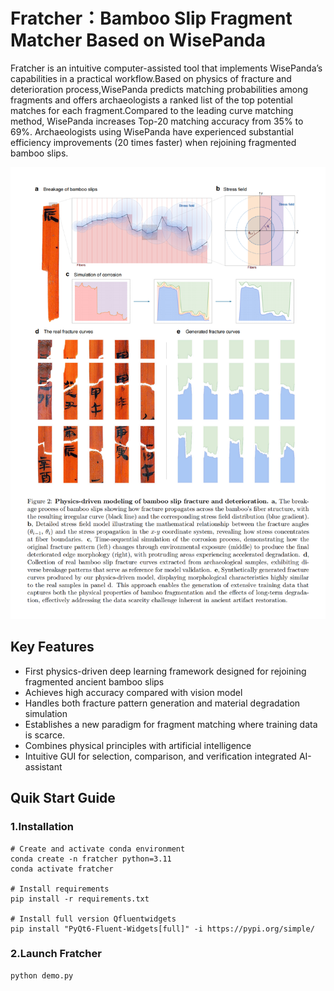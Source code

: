 # Fratcher：Bamboo Slip Fragment Matcher Based on WisePanda


Fratcher is an intuitive computer-assisted tool that implements WisePanda’s capabilities in a practical workflow.Based on physics of fracture and deterioration process,WisePanda predicts matching probabilities among fragments and offers archaeologists a ranked list of the top potential matches for each fragment.Compared to the leading curve matching method, WisePanda increases Top-20 matching accuracy from 35% to 69%. Archaeologists using WisePanda have experienced substantial efficiency improvements (20 times faster) when rejoining fragmented bamboo slips.

![img.png](img.png)

## Key Features


- First physics-driven deep learning framework designed for rejoining fragmented ancient bamboo slips
- Achieves high accuracy compared with vision model
- Handles both fracture pattern generation and material degradation simulation
- Establishes a new paradigm for fragment matching where training data is scarce.
- Combines physical principles with artificial intelligence
- Intuitive GUI for selection, comparison, and verification integrated AI-assistant

## Quik Start Guide


### 1.Installation

```
# Create and activate conda environment
conda create -n fratcher python=3.11
conda activate fratcher

# Install requirements
pip install -r requirements.txt

# Install full version Qfluentwidgets
pip install "PyQt6-Fluent-Widgets[full]" -i https://pypi.org/simple/
```
### 2.Launch Fratcher
```
python demo.py
```


